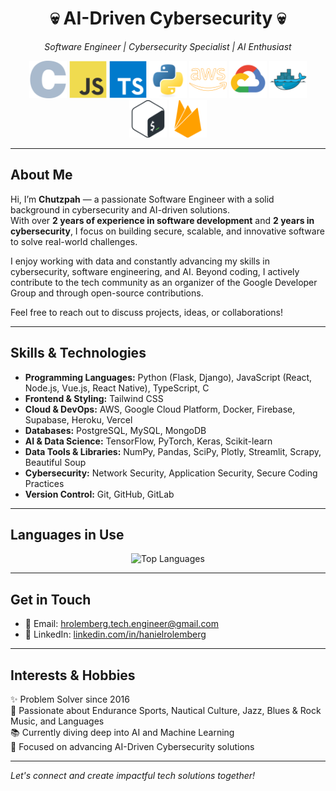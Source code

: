 <h1 align="center">💀 AI-Driven Cybersecurity 💀</h1>

<p align="center">
  <em>Software Engineer | Cybersecurity Specialist | AI Enthusiast</em>
</p>

<div align="center">
  <img src="https://github.com/devicons/devicon/blob/master/icons/c/c-original.svg" width="60" alt="C logo" />
  <img src="https://github.com/devicons/devicon/blob/master/icons/javascript/javascript-original.svg" width="60" alt="JavaScript logo" />
  <img src="https://github.com/devicons/devicon/blob/master/icons/typescript/typescript-original.svg" width="60" alt="TypeScript logo" />
  <img src="https://github.com/devicons/devicon/blob/master/icons/python/python-original.svg" width="60" alt="Python logo" />
  <img src="https://github.com/devicons/devicon/blob/master/icons/amazonwebservices/amazonwebservices-line-wordmark.svg" width="60" alt="AWS logo" />
  <img src="https://github.com/devicons/devicon/blob/master/icons/googlecloud/googlecloud-original.svg" width="60" alt="GCP logo" />
  <img src="https://github.com/devicons/devicon/blob/master/icons/docker/docker-original.svg" width="60" alt="Docker logo" />
  <img src="https://github.com/devicons/devicon/blob/master/icons/bash/bash-original.svg" width="60" alt="Bash logo" />
  <img src="https://github.com/devicons/devicon/blob/master/icons/firebase/firebase-plain.svg" width="60" alt="Firebase logo" />
</div>

---

## About Me

Hi, I’m **Chutzpah** — a passionate Software Engineer with a solid background in cybersecurity and AI-driven solutions.  
With over **2 years of experience in software development** and **2 years in cybersecurity**, I focus on building secure, scalable, and innovative software to solve real-world challenges.

I enjoy working with data and constantly advancing my skills in cybersecurity, software engineering, and AI. Beyond coding, I actively contribute to the tech community as an organizer of the Google Developer Group and through open-source contributions.

Feel free to reach out to discuss projects, ideas, or collaborations!

---

## Skills & Technologies

- **Programming Languages:** Python (Flask, Django), JavaScript (React, Node.js, Vue.js, React Native), TypeScript, C  
- **Frontend & Styling:** Tailwind CSS  
- **Cloud & DevOps:** AWS, Google Cloud Platform, Docker, Firebase, Supabase, Heroku, Vercel  
- **Databases:** PostgreSQL, MySQL, MongoDB  
- **AI & Data Science:** TensorFlow, PyTorch, Keras, Scikit-learn  
- **Data Tools & Libraries:** NumPy, Pandas, SciPy, Plotly, Streamlit, Scrapy, Beautiful Soup  
- **Cybersecurity:** Network Security, Application Security, Secure Coding Practices  
- **Version Control:** Git, GitHub, GitLab  

---



## Languages in Use

<div align="center">
  <img src="https://github-readme-stats.vercel.app/api/top-langs?username=chutzpah-os&layout=compact" alt="Top Languages" />
</div>


---

## Get in Touch

- 📧 Email: [hrolemberg.tech.engineer@gmail.com](mailto:hrolemberg.tech.engineer@gmail.com)  
- 💼 LinkedIn: [linkedin.com/in/hanielrolemberg](https://www.linkedin.com/in/hanielrolemberg/)

---

## Interests & Hobbies

✨ Problem Solver since 2016  
🎲 Passionate about Endurance Sports, Nautical Culture, Jazz, Blues & Rock Music, and Languages  
📚 Currently diving deep into AI and Machine Learning  
🎯 Focused on advancing AI-Driven Cybersecurity solutions

---

*Let's connect and create impactful tech solutions together!*
